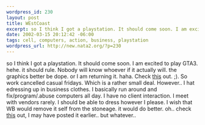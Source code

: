 ```yaml
--- 
wordpress_id: 230
layout: post
title: WEstCoast
excerpt: so I think I got a playstation. It should come soon. I am excited to play GTA3. hehe. it should rule. Nobody will know whoever if it actually will. the graphics better be dope. or I am returning it. haha. Check this out. ;). So work cancelled casual fridays. Which is a rather small deal. However.. I hat edressing up in busines...
date: 2002-03-15 20:12:42 -06:00
tags: cell, computers, action, business, playstation
wordpress_url: http://new.nata2.org/?p=230
---
```

so I think I got a playstation. It should come soon. I am excited to play GTA3. hehe. it should rule. Nobody will know whoever if it actually will. the graphics better be dope. or I am returning it. haha. Check <a href="http://www.cnn.com/2002/US/03/15/eagle.attack/index.html">this</a> out. ;). So work cancelled casual fridays. Which is a rather small deal. However.. I hat edressing up in business clothes. I basically run around and fix/program/.abuse computers all day. I have no client interaction. I meet with vendors rarely. I should be able to dress however I please. I wish that WB would remove it self from the stoneage. it would do better. oh.. check <a href="http://www.digitalfog.com/gallery/lamour.htm">this</a> out, I may have posted it earlier.. but whatever..

 
